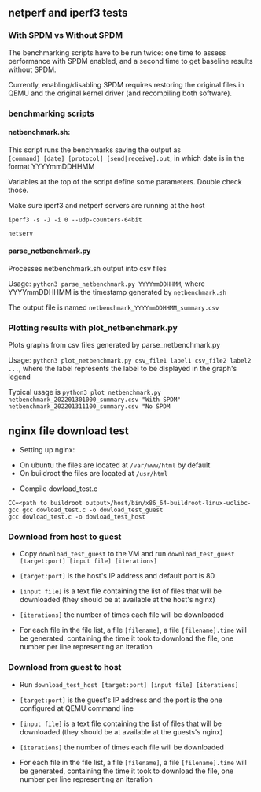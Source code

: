 ## netperf and iperf3 tests

### With SPDM vs Without SPDM

The benchmarking scripts have to be run twice: one time to assess performance with SPDM enabled, and a second time to get baseline results without SPDM.

Currently, enabling/disabling SPDM requires restoring the original files in QEMU and the original kernel driver (and recompiling both software).

### benchmarking scripts

#### netbenchmark.sh:

This script runs the benchmarks saving the output as `[command]_[date]_[protocol]_[send|receive].out`, in which date is in the format YYYYmmDDHHMM

Variables at the top of the script define some parameters. Double check those.

Make sure iperf3 and netperf servers are running at the host

```iperf3 -s -J -i 0 --udp-counters-64bit```

```netserv```

#### parse_netbenchmark.py

Processes netbenchmark.sh output into csv files

Usage: `python3 parse_netbenchmark.py YYYYmmDDHHMM`, where YYYYmmDDHHMM is the timestamp generated by `netbenchmark.sh`

The output file is named `netbenchmark_YYYYmmDDHHMM_summary.csv`

### Plotting results with plot_netbenchmark.py

Plots graphs from csv files generated by parse_netbenchmark.py

Usage: `python3 plot_netbenchmark.py csv_file1 label1 csv_file2 label2 ...`, where the label represents the label to be displayed in the graph's legend

Typical usage is `python3 plot_netbenchmark.py netbenchmark_202201301000_summary.csv "With SPDM" netbenchmark_202201311100_summary.csv "No SPDM`


## nginx file download test

* Setting up nginx:

- On ubuntu the files are located at `/var/www/html` by default
- On buildroot the files are located at `/usr/html`

* Compile dowload_test.c
```
CC=<path to buildroot output>/host/bin/x86_64-buildroot-linux-uclibc-gcc gcc dowload_test.c -o dowload_test_guest
gcc dowload_test.c -o dowload_test_host
```

### Download from host to guest

* Copy `download_test_guest` to the VM and run `download_test_guest [target:port] [input file] [iterations]`

* `[target:port]` is the host's IP address and default port is 80

* `[input file]` is a text file containing the list of files that will be downloaded (they should be at available at the host's nginx)

* `[iterations]` the number of times each file will be downloaded

* For each file in the file list, a file `[filename]`, a file `[filename].time` will be generated, containing the time it took to download the file, one number per line representing an iteration

### Download from guest to host

* Run `download_test_host [target:port] [input file] [iterations]`

* `[target:port]` is the guest's IP address and the port is the one configured at QEMU command line

* `[input file]` is a text file containing the list of files that will be downloaded (they should be at available at the guests's nginx)

* `[iterations]` the number of times each file will be downloaded

* For each file in the file list, a file `[filename]`, a file `[filename].time` will be generated, containing the time it took to download the file, one number per line representing an iteration